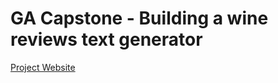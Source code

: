 # GA Capstone - Building a wine reviews text generator

[Project Website](https://bernt73.github.io/Capstone-Project "Home page for Capstone Project")

